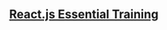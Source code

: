 ## [React.js Essential Training](https://www.linkedin.com/learning/react-js-essential-training-3)
   
  
